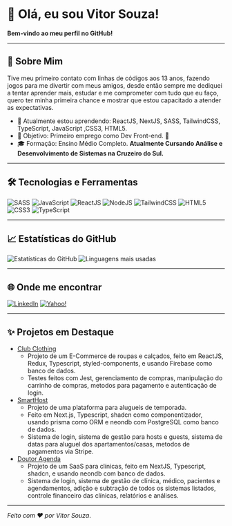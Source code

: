# 👋 Olá, eu sou Vitor Souza!

**Bem-vindo ao meu perfil no GitHub!**

---

## 🚀 Sobre Mim

Tive meu primeiro contato com linhas de códigos aos 13 anos, fazendo jogos para me divertir com meus amigos, desde então sempre me dediquei a tentar aprender mais, estudar e me comprometer com tudo que eu faço, quero ter minha primeira chance e mostrar que estou capacitado a atender as expectativas.

- 🌱 Atualmente estou aprendendo: ReactJS, NextJS, SASS, TailwindCSS, TypeScript, JavaScript ,CSS3, HTML5.
- 🎯 Objetivo: Primeiro emprego como Dev Front-end. 💼
- 🎓 Formação: Ensino Médio Completo.
  **Atualmente Cursando Análise e Desenvolvimento de Sistemas na Cruzeiro do Sul.**

---

## 🛠️ Tecnologias e Ferramentas

![SASS](https://img.shields.io/badge/SASS-hotpink.svg?style=flat-square&logo=SASS&logoColor=white) ![JavaScript](https://img.shields.io/badge/-JavaScript-F7DF1E?style=flat-square&logo=javascript&logoColor=black) ![ReactJS](https://img.shields.io/badge/-React-61DAFB?style=flat-square&logo=react&logoColor=black) ![NodeJS](https://img.shields.io/badge/-Node.js-339933?style=flat-square&logo=node.js&logoColor=white) ![TailwindCSS](https://img.shields.io/badge/tailwindcss-%2338B2AC.svg?style=flat-square&logo=tailwindcss&logoColor=white) ![HTML5](https://img.shields.io/badge/html5-e34f26.svg?style=flat-square&logo=HTML5&logoColor=white) ![CSS3](https://img.shields.io/badge/CSS3-1572B6?style=flat-square&logo=css3&logoColor=white) ![TypeScript](https://img.shields.io/badge/TypeScript-007ACC?style=flat-square&logo=typescript&logoColor=white)

---

## 📈 Estatísticas do GitHub

![Estatísticas do GitHub](https://github-readme-stats.vercel.app/api?username=vitoorsouzaa1&show_icons=true&theme=radical)
![Linguagens mais usadas](https://github-readme-stats.vercel.app/api/top-langs/?username=vitoorsouzaa1&layout=compact&theme=radical)

---

## 🌐 Onde me encontrar

[![LinkedIn](https://img.shields.io/badge/linkedin-%230077B5.svg?style=flat-square&logo=linkedin&logoColor=white)](https://www.linkedin.com/in/vitor-souza-827938192/) [![Yahoo!](https://img.shields.io/badge/Yahoo!-6001D2?style=flat-square&logo=Yahoo!&logoColor=white)](mailto:vitor.souza407@yahoo.com.br)

---

## ✨ Projetos em Destaque

- [Club Clothing](https://github.com/vitoorsouzaa1/club-clothing-frontend)
  - Projeto de um E-Commerce de roupas e calçados, feito em ReactJS, Redux, Typescript, styled-components, e usando Firebase como banco de dados.
  - Testes feitos com Jest, gerenciamento de compras, manipulação do carrinho de compras, metodos para pagamento e autenticação de login.
- [SmartHost]([https://github.com/vitoorsouzaa1/react-typescript-dashboard](https://github.com/vitoorsouzaa1/smart_host))
  - Projeto de uma plataforma para alugueis de temporada.
  - Feito em Next.js, Typescript, shadcn como componentizador, usando prisma como ORM e neondb com PostgreSQL como banco de dados.
  - Sistema de login, sistema de gestão para hosts e guests, sistema de datas para aluguel dos apartamentos/casas, metodos de pagamentos via Stripe.
- [Doutor Agenda](https://github.com/vitoorsouzaa1/doutor-agenda)
  - Projeto de um SaaS para clínicas, feito em NextJS, Typescript, shadcn, e usando neondb com banco de dados.
  - Sistema de login, sistema de gestão de clínica, médico, pacientes e agendamentos, adição e subtração de todos os sistemas listados, controle financeiro das clínicas, relatórios e análises.
---

_Feito com ❤️ por Vitor Souza_.
